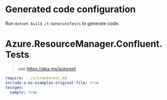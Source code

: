 # Generated code configuration

Run `dotnet build /t:GenerateTests` to generate code.

# Azure.ResourceManager.Confluent.Tests

> see https://aka.ms/autorest
``` yaml
require: ../src/autorest.md
include-x-ms-examples-original-file: true
testgen:
  sample: true
```